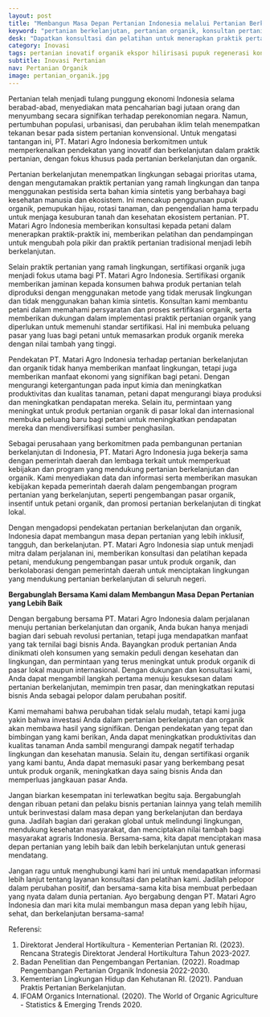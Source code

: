 ```yaml
---
layout: post
title: "Membangun Masa Depan Pertanian Indonesia melalui Pertanian Berkelanjutan dan Organik"
keyword: "pertanian berkelanjutan, pertanian organik, konsultan pertanian, pelatihan pertanian, sertifikasi organik, praktik pertanian ramah lingkungan, pupuk organik, pemupukan hijau, rotasi tanaman, matari agro Indonesia"
desk: "Dapatkan konsultasi dan pelatihan untuk menerapkan praktik pertanian organik dan ramah lingkungan, serta bantuan dalam memperoleh sertifikasi organik untuk memasuki pasar yang berkembang pesat untuk produk organik"
category: Inovasi
tags: pertanian inovatif organik ekspor hilirisasi pupuk regenerasi konsultan ketahanan pangan
subtitle: Inovasi Pertanian
nav: Pertanian Organik
image: pertanian_organik.jpg
---
```


Pertanian telah menjadi tulang punggung ekonomi Indonesia selama berabad-abad, menyediakan mata pencaharian bagi jutaan orang dan menyumbang secara signifikan terhadap perekonomian negara. Namun, pertumbuhan populasi, urbanisasi, dan perubahan iklim telah menempatkan tekanan besar pada sistem pertanian konvensional. Untuk mengatasi tantangan ini, PT. Matari Agro Indonesia berkomitmen untuk memperkenalkan pendekatan yang inovatif dan berkelanjutan dalam praktik pertanian, dengan fokus khusus pada pertanian berkelanjutan dan organik.

Pertanian berkelanjutan menempatkan lingkungan sebagai prioritas utama, dengan mengutamakan praktik pertanian yang ramah lingkungan dan tanpa menggunakan pestisida serta bahan kimia sintetis yang berbahaya bagi kesehatan manusia dan ekosistem. Ini mencakup penggunaan pupuk organik, pemupukan hijau, rotasi tanaman, dan pengendalian hama terpadu untuk menjaga kesuburan tanah dan kesehatan ekosistem pertanian. PT. Matari Agro Indonesia memberikan konsultasi kepada petani dalam menerapkan praktik-praktik ini, memberikan pelatihan dan pendampingan untuk mengubah pola pikir dan praktik pertanian tradisional menjadi lebih berkelanjutan.

Selain praktik pertanian yang ramah lingkungan, sertifikasi organik juga menjadi fokus utama bagi PT. Matari Agro Indonesia. Sertifikasi organik memberikan jaminan kepada konsumen bahwa produk pertanian telah diproduksi dengan menggunakan metode yang tidak merusak lingkungan dan tidak menggunakan bahan kimia sintetis. Konsultan kami membantu petani dalam memahami persyaratan dan proses sertifikasi organik, serta memberikan dukungan dalam implementasi praktik pertanian organik yang diperlukan untuk memenuhi standar sertifikasi. Hal ini membuka peluang pasar yang luas bagi petani untuk memasarkan produk organik mereka dengan nilai tambah yang tinggi.

Pendekatan PT. Matari Agro Indonesia terhadap pertanian berkelanjutan dan organik tidak hanya memberikan manfaat lingkungan, tetapi juga memberikan manfaat ekonomi yang signifikan bagi petani. Dengan mengurangi ketergantungan pada input kimia dan meningkatkan produktivitas dan kualitas tanaman, petani dapat mengurangi biaya produksi dan meningkatkan pendapatan mereka. Selain itu, permintaan yang meningkat untuk produk pertanian organik di pasar lokal dan internasional membuka peluang baru bagi petani untuk meningkatkan pendapatan mereka dan mendiversifikasi sumber penghasilan.

Sebagai perusahaan yang berkomitmen pada pembangunan pertanian berkelanjutan di Indonesia, PT. Matari Agro Indonesia juga bekerja sama dengan pemerintah daerah dan lembaga terkait untuk memperkuat kebijakan dan program yang mendukung pertanian berkelanjutan dan organik. Kami menyediakan data dan informasi serta memberikan masukan kebijakan kepada pemerintah daerah dalam pengembangan program pertanian yang berkelanjutan, seperti pengembangan pasar organik, insentif untuk petani organik, dan promosi pertanian berkelanjutan di tingkat lokal.

Dengan mengadopsi pendekatan pertanian berkelanjutan dan organik, Indonesia dapat membangun masa depan pertanian yang lebih inklusif, tangguh, dan berkelanjutan. PT. Matari Agro Indonesia siap untuk menjadi mitra dalam perjalanan ini, memberikan konsultasi dan pelatihan kepada petani, mendukung pengembangan pasar untuk produk organik, dan berkolaborasi dengan pemerintah daerah untuk menciptakan lingkungan yang mendukung pertanian berkelanjutan di seluruh negeri.

**Bergabunglah Bersama Kami dalam Membangun Masa Depan Pertanian yang Lebih Baik**

Dengan bergabung bersama PT. Matari Agro Indonesia dalam perjalanan menuju pertanian berkelanjutan dan organik, Anda bukan hanya menjadi bagian dari sebuah revolusi pertanian, tetapi juga mendapatkan manfaat yang tak ternilai bagi bisnis Anda. Bayangkan produk pertanian Anda dinikmati oleh konsumen yang semakin peduli dengan kesehatan dan lingkungan, dan permintaan yang terus meningkat untuk produk organik di pasar lokal maupun internasional. Dengan dukungan dan konsultasi kami, Anda dapat mengambil langkah pertama menuju kesuksesan dalam pertanian berkelanjutan, memimpin tren pasar, dan meningkatkan reputasi bisnis Anda sebagai pelopor dalam perubahan positif.

Kami memahami bahwa perubahan tidak selalu mudah, tetapi kami juga yakin bahwa investasi Anda dalam pertanian berkelanjutan dan organik akan membawa hasil yang signifikan. Dengan pendekatan yang tepat dan bimbingan yang kami berikan, Anda dapat meningkatkan produktivitas dan kualitas tanaman Anda sambil mengurangi dampak negatif terhadap lingkungan dan kesehatan manusia. Selain itu, dengan sertifikasi organik yang kami bantu, Anda dapat memasuki pasar yang berkembang pesat untuk produk organik, meningkatkan daya saing bisnis Anda dan memperluas jangkauan pasar Anda.

Jangan biarkan kesempatan ini terlewatkan begitu saja. Bergabunglah dengan ribuan petani dan pelaku bisnis pertanian lainnya yang telah memilih untuk berinvestasi dalam masa depan yang berkelanjutan dan berdaya guna. Jadilah bagian dari gerakan global untuk melindungi lingkungan, mendukung kesehatan masyarakat, dan menciptakan nilai tambah bagi masyarakat agraris Indonesia. Bersama-sama, kita dapat menciptakan masa depan pertanian yang lebih baik dan lebih berkelanjutan untuk generasi mendatang.

Jangan ragu untuk menghubungi kami hari ini untuk mendapatkan informasi lebih lanjut tentang layanan konsultasi dan pelatihan kami. Jadilah pelopor dalam perubahan positif, dan bersama-sama kita bisa membuat perbedaan yang nyata dalam dunia pertanian. Ayo bergabung dengan PT. Matari Agro Indonesia dan mari kita mulai membangun masa depan yang lebih hijau, sehat, dan berkelanjutan bersama-sama!

Referensi:
1. Direktorat Jenderal Hortikultura - Kementerian Pertanian RI. (2023). Rencana Strategis Direktorat Jenderal Hortikultura Tahun 2023-2027.
2. Badan Penelitian dan Pengembangan Pertanian. (2022). Roadmap Pengembangan Pertanian Organik Indonesia 2022-2030.
3. Kementerian Lingkungan Hidup dan Kehutanan RI. (2021). Panduan Praktis Pertanian Berkelanjutan.
4. IFOAM Organics International. (2020). The World of Organic Agriculture - Statistics & Emerging Trends 2020.

